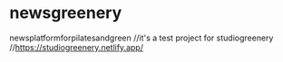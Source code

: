 # newsgreenery
newsplatformforpilatesandgreen
//it's a test project for studiogreenery 
//https://studiogreenery.netlify.app/
